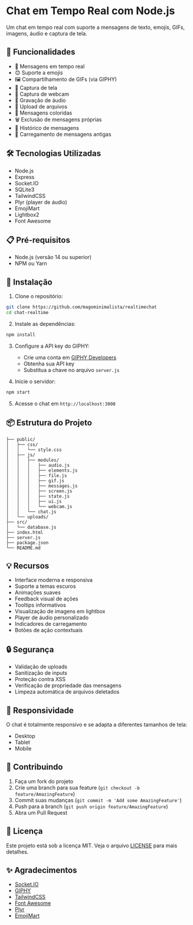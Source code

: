 # Chat em Tempo Real com Node.js

Um chat em tempo real com suporte a mensagens de texto, emojis, GIFs, imagens, áudio e captura de tela.

## 🚀 Funcionalidades

- 💬 Mensagens em tempo real
- 😊 Suporte a emojis
- 🖼️ Compartilhamento de GIFs (via GIPHY)
- 📸 Captura de tela
- 🎥 Captura de webcam
- 🎤 Gravação de áudio
- 📎 Upload de arquivos
- 🎨 Mensagens coloridas
- 🗑️ Exclusão de mensagens próprias
- 📜 Histórico de mensagens
- 🔄 Carregamento de mensagens antigas

## 🛠️ Tecnologias Utilizadas

- Node.js
- Express
- Socket.IO
- SQLite3
- TailwindCSS
- Plyr (player de áudio)
- EmojiMart
- Lightbox2
- Font Awesome

## 📋 Pré-requisitos

- Node.js (versão 14 ou superior)
- NPM ou Yarn

## 🔧 Instalação

1. Clone o repositório:

```bash
git clone https://github.com/magominimalista/realtimechat
cd chat-realtime
```

2. Instale as dependências:

```bash
npm install
```

3. Configure a API key do GIPHY:

   - Crie uma conta em [GIPHY Developers](https://developers.giphy.com/)
   - Obtenha sua API key
   - Substitua a chave no arquivo `server.js`

4. Inicie o servidor:

```bash
npm start
```

5. Acesse o chat em `http://localhost:3000`

## 📦 Estrutura do Projeto

```
├── public/
│   ├── css/
│   │   └── style.css
│   ├── js/
│   │   ├── modules/
│   │   │   ├── audio.js
│   │   │   ├── elements.js
│   │   │   ├── file.js
│   │   │   ├── gif.js
│   │   │   ├── messages.js
│   │   │   ├── screen.js
│   │   │   ├── state.js
│   │   │   ├── ui.js
│   │   │   └── webcam.js
│   │   └── chat.js
│   └── uploads/
├── src/
│   └── database.js
├── index.html
├── server.js
├── package.json
└── README.md
```

## 💡 Recursos

- Interface moderna e responsiva
- Suporte a temas escuros
- Animações suaves
- Feedback visual de ações
- Tooltips informativos
- Visualização de imagens em lightbox
- Player de áudio personalizado
- Indicadores de carregamento
- Botões de ação contextuais

## 🔒 Segurança

- Validação de uploads
- Sanitização de inputs
- Proteção contra XSS
- Verificação de propriedade das mensagens
- Limpeza automática de arquivos deletados

## 📱 Responsividade

O chat é totalmente responsivo e se adapta a diferentes tamanhos de tela:

- Desktop
- Tablet
- Mobile

## 🤝 Contribuindo

1. Faça um fork do projeto
2. Crie uma branch para sua feature (`git checkout -b feature/AmazingFeature`)
3. Commit suas mudanças (`git commit -m 'Add some AmazingFeature'`)
4. Push para a branch (`git push origin feature/AmazingFeature`)
5. Abra um Pull Request

## 📄 Licença

Este projeto está sob a licença MIT. Veja o arquivo [LICENSE](LICENSE) para mais detalhes.

## ✨ Agradecimentos

- [Socket.IO](https://socket.io/)
- [GIPHY](https://giphy.com/)
- [TailwindCSS](https://tailwindcss.com/)
- [Font Awesome](https://fontawesome.com/)
- [Plyr](https://plyr.io/)
- [EmojiMart](https://github.com/missive/emoji-mart)
